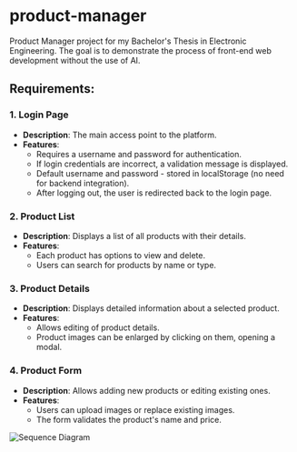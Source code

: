 # product-manager
Product Manager project for my Bachelor's Thesis in Electronic Engineering.
The goal is to demonstrate the process of front-end web development without the use of AI.

## Requirements: 
### 1. Login Page
- **Description**: The main access point to the platform.
- **Features**:
  - Requires a username and password for authentication.
  - If login credentials are incorrect, a validation message is displayed.
  - Default username and password - stored in localStorage (no need for backend integration).
  - After logging out, the user is redirected back to the login page.

### 2. Product List
- **Description**: Displays a list of all products with their details.
- **Features**:
  - Each product has options to view and delete.
  - Users can search for products by name or type.

### 3. Product Details
- **Description**: Displays detailed information about a selected product.
- **Features**:
  - Allows editing of product details.
  - Product images can be enlarged by clicking on them, opening a modal.

### 4. Product Form
- **Description**: Allows adding new products or editing existing ones.
- **Features**:
  - Users can upload images or replace existing images.
  - The form validates the product's name and price.

![Sequence Diagram](https://github.com/anna757/ProductManager/assets/72200944/6b311661-e06c-40a2-9216-86855f3be626)
